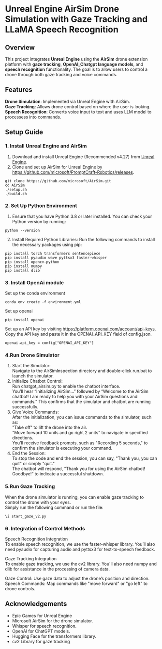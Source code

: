 # Unreal Engine AirSim Drone Simulation with Gaze Tracking and LLaMA Speech Recognition 
## Overview

This project integrates __Unreal Engine__ using the __AirSim__ drone extension platform with __gaze tracking__, __OpenAI_Chatgpt language models__, and __speech recognition__ functionality. The goal is to allow users to control a drone through both gaze tracking and voice commands.

## Features
__Drone Simulation__: Implemented via Unreal Engine with AirSim.<br>
__Gaze Tracking__: Allows drone control based on where the user is looking.<br>
__Speech Recognition__: Converts voice input to text and uses LLM model to processess into commands.<br>

## Setup Guide
### 1. Install Unreal Engine and AirSim
1. Download and install Unreal Engine (Recommended v4.27) from [Unreal Engine](https://www.unrealengine.com/en-US/download).
2. Clone and set up AirSim for Unreal Engine by https://github.com/microsoft/PromptCraft-Robotics/releases.
```
git clone https://github.com/microsoft/AirSim.git
cd AirSim
./setup.sh
./build.sh
```

### 2. Set Up Python Environment
1. Ensure that you have Python 3.8 or later installed. You can check your Python version by running:
```
python --version
```
2. Install Required Python Libraries: Run the following commands to install the necessary packages using pip:
```
pip install torch transformers sentencepiece
pip install pyaudio wave pyttsx3 faster-whisper
pip install opencv-python
pip install numpy
pip install dlib
```
### 3. Install OpenAi module
Set up the conda environment
```
conda env create -f environment.yml
```
Set up openai
```
pip install openai
```
Set up an API key by visiting https://platform.openai.com/account/api-keys. Copy the API key and paste it in the OPENAI_API_KEY field of config.json.
```
openai.api_key = config["OPENAI_API_KEY"]
```

### 4.Run Drone Simulator
1. Start the Simulator:<br>
Navigate to the AirSimInspection directory and double-click run.bat to launch the simulator.<br>
2. Initialize Chatbot Control:<br>
Run chatgpt_airsim.py to enable the chatbot interface.<br>
You’ll hear “Initializing AirSim...” followed by “Welcome to the AirSim chatbot! I am ready to help you with your AirSim questions and commands.” This confirms that the simulator and chatbot are running successfully.<br>
3. Give Voice Commands:<br>
After the initialization, you can issue commands to the simulator, such as:<br>
"Take off" to lift the drone into the air.<br>
"Move forward 10 units and go right 2 units" to navigate in specified directions.<br>
You’ll receive feedback prompts, such as "Recording 5 seconds," to confirm the simulator is executing your command.<br>
4. End the Session:<br>
To stop the code and end the session, you can say, "Thank you, you can quit" or simply "quit."<br>
The chatbot will respond, “Thank you for using the AirSim chatbot! Goodbye!” to indicate a successful shutdown.<br>

### 5.Run Gaze Tracking
When the drone simulator is running, you can enable gaze tracking to control the drone with your eyes. <br>
Simply run the following command or run the file:
```
\i start_gaze_v2.py
```

### 6. Integration of Control Methods
Speech Recognition Integration<br>
To enable speech recognition, we use the faster-whisper library. You’ll also need pyaudio for capturing audio and pyttsx3 for text-to-speech feedback.

Gaze Tracking Integration<br>
To enable gaze tracking, we use the cv2 library. You'll also need numpy and dlib for assistance in the processing of camera data.

Gaze Control: Use gaze data to adjust the drone’s position and direction.
Speech Commands: Map commands like "move forward" or "go left" to drone controls.


## Acknowledgements
* Epic Games for Unreal Engine
* Microsoft AirSim for the drone simulator.
* Whisper for speech recognition.
* OpenAI for ChatGPT models.
* Hugging Face for the transformers library.
* cv2 Library for gaze tracking

